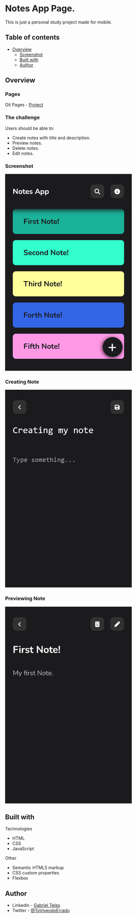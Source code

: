 # Notes App Page.

This is just a personal study project made for mobile.

## Table of contents

- [Overview](#overview)
  - [Screenshot](#screenshot)
  - [Built with](#built-with)
  - [Author](#author)

## Overview

### Pages

Git Pages - [Project](https://gabrielfteles.github.io/NotesApp/)

### The challenge

Users should be able to:

- Create notes with title and description.
- Preview notes.
- Delete notes.
- Edit notes.

### Screenshot

![](./screenshot.png) 

### Creating Note

![](./screenshot2.png) 

### Previewing Note

![](./screenshot3.png)

## Built with

Technologies

- HTML
- CSS
- JavaScript

Other

- Semantic HTML5 markup
- CSS custom properties
- Flexbox

## Author

- Linkedin - [Gabriel Teles](https://www.linkedin.com/in/gabriel-teles-b28709234/)
- Twitter - [@ToVivendoErrado](https://www.twitter.com/ToVivendoErrado)
